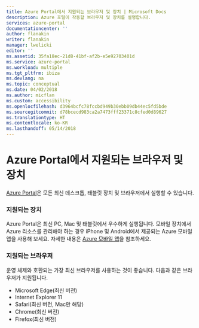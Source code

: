 ```yaml
---
title: Azure Portal에서 지원되는 브라우저 및 장치 | Microsoft Docs
description: Azure 포털이 작동할 브라우저 및 장치를 설명합니다.
services: azure-portal
documentationcenter: ''
author: flanakin
writer: flanakin
manager: lwelicki
editor: ''
ms.assetid: 35fa18ec-21d8-41bf-af2b-e5e92703401d
ms.service: azure-portal
ms.workload: multiple
ms.tgt_pltfrm: ibiza
ms.devlang: na
ms.topic: conceptual
ms.date: 04/02/2018
ms.author: micflan
ms.custom: accessibility
ms.openlocfilehash: d3964bcfc78fccbd949b30ebb09db44ec5fd5bde
ms.sourcegitcommit: d78bcecd983ca2a7473fff23371c8cfed0d89627
ms.translationtype: HT
ms.contentlocale: ko-KR
ms.lasthandoff: 05/14/2018
---
```

# <a name="supported-browsers-and-devices-for-the-azure-portal"></a>Azure Portal에서 지원되는 브라우저 및 장치
[Azure Portal](https://portal.azure.com)은 모든 최신 데스크톱, 태블릿 장치 및 브라우저에서 실행할 수 있습니다.

### <a name="supported-devices"></a>지원되는 장치
Azure Portal은 최신 PC, Mac 및 태블릿에서 우수하게 실행됩니다. 모바일 장치에서 Azure 리소스를 관리해야 하는 경우 iPhone 및 Android에서 제공되는 Azure 모바일 앱을 사용해 보세요. 자세한 내용은 [Azure 모바일 앱](https://azure.microsoft.com/features/azure-portal/mobile-app/)을 참조하세요.

### <a name="supported-browsers"></a>지원되는 브라우저
운영 체제와 호환되는 가장 최신 브라우저를 사용하는 것이 좋습니다. 다음과 같은 브라우저가 지원됩니다.

* Microsoft Edge(최신 버전)
* Internet Explorer 11
* Safari(최신 버전, Mac만 해당)
* Chrome(최신 버전)
* Firefox(최신 버전)

